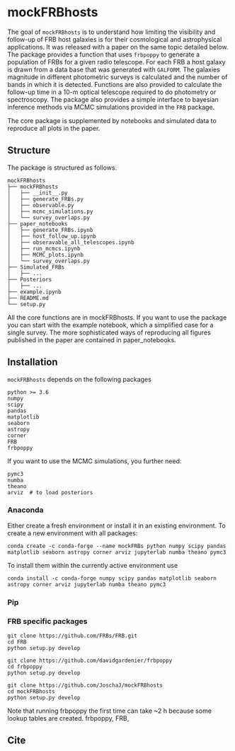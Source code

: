 # mockFRBhosts

The goal of `mockFRBhosts` is to understand how limiting the visibility and follow-up of FRB host
galaxies is for their cosmological and astrophysical applications. It was released with a paper
on the same topic detailed below. The package provides a function that uses `frbpoppy` to generate
a population of FRBs for a given radio telescope. For each FRB a host galaxy is drawn from a data
base that was generated with `GALFORM`. The galaxies magnitude in different photometric surveys
is calculated and the number of bands in which it is detected. Functions are also provided to
calculate the follow-up time in a 10-m optical telescope required to do photometry or spectroscopy.
The package also provides a simple interface to bayesian inference methods via MCMC simulations
provided in the `FRB` package.

The core package is supplemented by notebooks and simulated data to reproduce all plots in the
paper.

## Structure
The package is structured as follows.
```
mockFRBhosts
├── mockFRBhosts
│   ├── __init__.py
│   ├── generate_FRBs.py
│   ├── observable.py
│   ├── mcmc_simulations.py
│   └── survey_overlaps.py
├── paper_notebooks
│   ├── generate_FRBs.ipynb
│   ├── host_follow_up.ipynb
│   ├── obseravable_all_telescopes.ipynb
│   ├── run_mcmcs.ipynb
│   ├── MCMC_plots.ipynb
│   └── survey_overlaps.py
├── Simulated_FRBs
│   ├── ...
├── Posteriors
│   ├── ...
├── example.ipynb
├── README.md
└── setup.py
```
All the core functions are in mockFRBhosts. If you want to use the package you can start with the
example notebook, which a simplified case for a single survey. The more sophisticated ways of
reproducing all figures published in the paper are contained in paper_notebooks.

## Installation
`mockFRBhosts` depends on the following packages
```
python >= 3.6
numpy
scipy
pandas
matplotlib
seaborn
astropy
corner
FRB
frbpoppy
```
If you want to use the MCMC simulations, you further need:
```
pymc3
numba
theano
arviz  # to load posteriors
```
### Anaconda
Either create a fresh environment or install it in an existing environment.
To create a new environment with all packages:
```
conda create -c conda-forge --name mockFRBs python numpy scipy pandas matplotlib seaborn astropy corner arviz jupyterlab numba theano pymc3
```
To install them within the currently active environment use
```
conda install -c conda-forge numpy scipy pandas matplotlib seaborn astropy corner arviz jupyterlab numba theano pymc3
```
### Pip

### FRB specific packages
```
git clone https://github.com/FRBs/FRB.git
cd FRB
python setup.py develop
```
```
git clone https://github.com/davidgardenier/frbpoppy
cd frbpoppy
python setup.py develop
```
```
git clone https://github.com/JoschaJ/mockFRBhosts
cd mockFRBhosts
python setup.py develop
```
Note that running frbpoppy the first time can take ~2 h because some lookup tables are created.
frbpoppy, FRB,


## Cite
